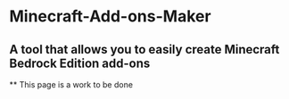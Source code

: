 # Minecraft-Add-ons-Maker

## A tool that allows you to easily create Minecraft Bedrock Edition add-ons

** This page is a work to be done
